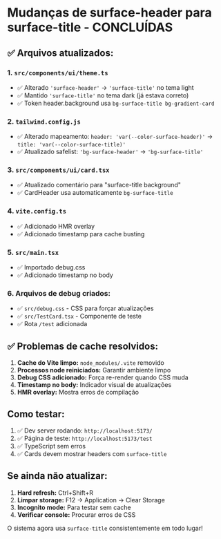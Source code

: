 # Mudanças de surface-header para surface-title - CONCLUÍDAS

## ✅ Arquivos atualizados:

### 1. `src/components/ui/theme.ts`
- ✅ Alterado `'surface-header'` → `'surface-title'` no tema light
- ✅ Mantido `'surface-title'` no tema dark (já estava correto)
- ✅ Token header.background usa `bg-surface-title bg-gradient-card`

### 2. `tailwind.config.js`
- ✅ Alterado mapeamento: `header: 'var(--color-surface-header)'` → `title: 'var(--color-surface-title)'`
- ✅ Atualizado safelist: `'bg-surface-header'` → `'bg-surface-title'`

### 3. `src/components/ui/card.tsx`
- ✅ Atualizado comentário para "surface-title background"
- ✅ CardHeader usa automaticamente `bg-surface-title`

### 4. `vite.config.ts`
- ✅ Adicionado HMR overlay
- ✅ Adicionado timestamp para cache busting

### 5. `src/main.tsx`
- ✅ Importado debug.css
- ✅ Adicionado timestamp no body

### 6. Arquivos de debug criados:
- ✅ `src/debug.css` - CSS para forçar atualizações
- ✅ `src/TestCard.tsx` - Componente de teste
- ✅ Rota `/test` adicionada

## ✅ Problemas de cache resolvidos:

1. **Cache do Vite limpo:** `node_modules/.vite` removido
2. **Processos node reiniciados:** Garantir ambiente limpo
3. **Debug CSS adicionado:** Força re-render quando CSS muda
4. **Timestamp no body:** Indicador visual de atualizações
5. **HMR overlay:** Mostra erros de compilação

## Como testar:

1. ✅ Dev server rodando: `http://localhost:5173/`
2. ✅ Página de teste: `http://localhost:5173/test`
3. ✅ TypeScript sem erros
4. ✅ Cards devem mostrar headers com `surface-title`

## Se ainda não atualizar:

1. **Hard refresh:** Ctrl+Shift+R
2. **Limpar storage:** F12 → Application → Clear Storage
3. **Incognito mode:** Para testar sem cache
4. **Verificar console:** Procurar erros de CSS

O sistema agora usa `surface-title` consistentemente em todo lugar!
